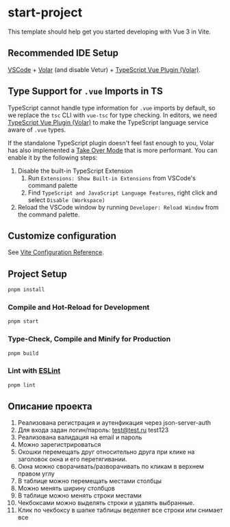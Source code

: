 # start-project

This template should help get you started developing with Vue 3 in Vite.

## Recommended IDE Setup

[VSCode](https://code.visualstudio.com/) + [Volar](https://marketplace.visualstudio.com/items?itemName=Vue.volar) (and disable Vetur) + [TypeScript Vue Plugin (Volar)](https://marketplace.visualstudio.com/items?itemName=Vue.vscode-typescript-vue-plugin).

## Type Support for `.vue` Imports in TS

TypeScript cannot handle type information for `.vue` imports by default, so we replace the `tsc` CLI with `vue-tsc` for type checking. In editors, we need [TypeScript Vue Plugin (Volar)](https://marketplace.visualstudio.com/items?itemName=Vue.vscode-typescript-vue-plugin) to make the TypeScript language service aware of `.vue` types.

If the standalone TypeScript plugin doesn't feel fast enough to you, Volar has also implemented a [Take Over Mode](https://github.com/johnsoncodehk/volar/discussions/471#discussioncomment-1361669) that is more performant. You can enable it by the following steps:

1. Disable the built-in TypeScript Extension
    1) Run `Extensions: Show Built-in Extensions` from VSCode's command palette
    2) Find `TypeScript and JavaScript Language Features`, right click and select `Disable (Workspace)`
2. Reload the VSCode window by running `Developer: Reload Window` from the command palette.

## Customize configuration

See [Vite Configuration Reference](https://vitejs.dev/config/).

## Project Setup

```sh
pnpm install
```

### Compile and Hot-Reload for Development

```sh
pnpm start
```

### Type-Check, Compile and Minify for Production

```sh
pnpm build
```

### Lint with [ESLint](https://eslint.org/)

```sh
pnpm lint
```

## Описание проекта

1. Реализована регистрация и аутенфикация через json-server-auth
2. Для входа задан логин/пароль: test@test.ru  test123
3. Реализована валидация на email и пароль
4. Можно зарегистрироваться
5. Окошки перемещать друг относительно друга при клике на заголовок окна и его перетягивании.
6. Окна можно сворачивать/разворачивать по кликам в верхнем правом углу
7. В таблице можно перемещать местами столбцы
8. Можно менять ширину столбцов
9. В таблице можно менять строки местами
10. Чекбоксами можно выделять строки и удалять выбранные.
11. Клик по чекбоксу в шапке таблицы веделяет все строки или снимает все